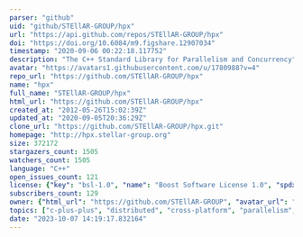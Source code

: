 ```yaml
---
parser: "github"
uid: "github/STEllAR-GROUP/hpx"
url: "https://api.github.com/repos/STEllAR-GROUP/hpx"
doi: "https://doi.org/10.6084/m9.figshare.12907034"
timestamp: "2020-09-06 00:22:18.117752"
description: "The C++ Standard Library for Parallelism and Concurrency"
avatar: "https://avatars1.githubusercontent.com/u/1780988?v=4"
repo_url: "https://github.com/STEllAR-GROUP/hpx"
name: "hpx"
full_name: "STEllAR-GROUP/hpx"
html_url: "https://github.com/STEllAR-GROUP/hpx"
created_at: "2012-05-26T15:02:39Z"
updated_at: "2020-09-05T20:36:29Z"
clone_url: "https://github.com/STEllAR-GROUP/hpx.git"
homepage: "http://hpx.stellar-group.org"
size: 372172
stargazers_count: 1505
watchers_count: 1505
language: "C++"
open_issues_count: 121
license: {"key": "bsl-1.0", "name": "Boost Software License 1.0", "spdx_id": "BSL-1.0", "url": "https://api.github.com/licenses/bsl-1.0", "node_id": "MDc6TGljZW5zZTI4"}
subscribers_count: 129
owner: {"html_url": "https://github.com/STEllAR-GROUP", "avatar_url": "https://avatars1.githubusercontent.com/u/1780988?v=4", "login": "STEllAR-GROUP", "type": "Organization"}
topics: ["c-plus-plus", "distributed", "cross-platform", "parallelism", "concurrency", "cpp"]
date: "2023-10-07 14:19:17.832164"
---
```

